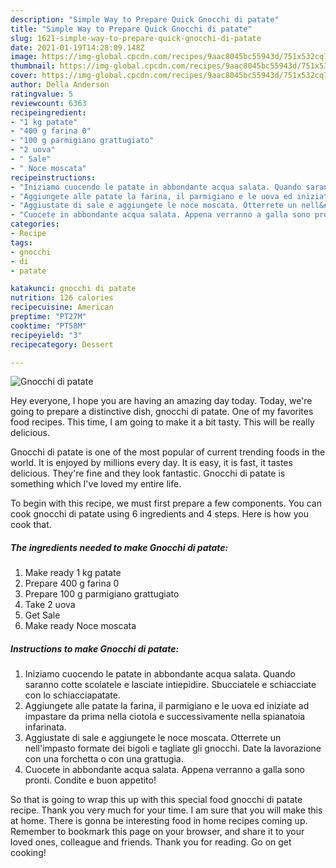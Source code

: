```yaml
---
description: "Simple Way to Prepare Quick Gnocchi di patate"
title: "Simple Way to Prepare Quick Gnocchi di patate"
slug: 1621-simple-way-to-prepare-quick-gnocchi-di-patate
date: 2021-01-19T14:28:09.148Z
image: https://img-global.cpcdn.com/recipes/9aac8045bc55943d/751x532cq70/gnocchi-di-patate-recipe-main-photo.jpg
thumbnail: https://img-global.cpcdn.com/recipes/9aac8045bc55943d/751x532cq70/gnocchi-di-patate-recipe-main-photo.jpg
cover: https://img-global.cpcdn.com/recipes/9aac8045bc55943d/751x532cq70/gnocchi-di-patate-recipe-main-photo.jpg
author: Della Anderson
ratingvalue: 5
reviewcount: 6363
recipeingredient:
- "1 kg patate"
- "400 g farina 0"
- "100 g parmigiano grattugiato"
- "2 uova"
- " Sale"
- " Noce moscata"
recipeinstructions:
- "Iniziamo cuocendo le patate in abbondante acqua salata. Quando saranno cotte scolatele e lasciate intiepidire. Sbucciatele e schiacciate con lo schiacciapatate."
- "Aggiungete alle patate la farina, il parmigiano e le uova ed iniziate ad impastare da prima nella ciotola e successivamente nella spianatoia infarinata."
- "Aggiustate di sale e aggiungete le noce moscata. Otterrete un nell&#39;impasto formate dei bigoli e tagliate gli gnocchi. Date la lavorazione con una forchetta o con una grattugia."
- "Cuocete in abbondante acqua salata. Appena verranno a galla sono pronti. Condite e buon appetito!"
categories:
- Recipe
tags:
- gnocchi
- di
- patate

katakunci: gnocchi di patate 
nutrition: 126 calories
recipecuisine: American
preptime: "PT27M"
cooktime: "PT58M"
recipeyield: "3"
recipecategory: Dessert

---
```



![Gnocchi di patate](https://img-global.cpcdn.com/recipes/9aac8045bc55943d/751x532cq70/gnocchi-di-patate-recipe-main-photo.jpg)

Hey everyone, I hope you are having an amazing day today. Today, we're going to prepare a distinctive dish, gnocchi di patate. One of my favorites food recipes. This time, I am going to make it a bit tasty. This will be really delicious.

Gnocchi di patate is one of the most popular of current trending foods in the world. It is enjoyed by millions every day. It is easy, it is fast, it tastes delicious. They're fine and they look fantastic. Gnocchi di patate is something which I've loved my entire life.




To begin with this recipe, we must first prepare a few components. You can cook gnocchi di patate using 6 ingredients and 4 steps. Here is how you cook that.

<!--inarticleads1-->

##### The ingredients needed to make Gnocchi di patate:

1. Make ready 1 kg patate
1. Prepare 400 g farina 0
1. Prepare 100 g parmigiano grattugiato
1. Take 2 uova
1. Get  Sale
1. Make ready  Noce moscata




<!--inarticleads2-->

##### Instructions to make Gnocchi di patate:

1. Iniziamo cuocendo le patate in abbondante acqua salata. Quando saranno cotte scolatele e lasciate intiepidire. Sbucciatele e schiacciate con lo schiacciapatate.
1. Aggiungete alle patate la farina, il parmigiano e le uova ed iniziate ad impastare da prima nella ciotola e successivamente nella spianatoia infarinata.
1. Aggiustate di sale e aggiungete le noce moscata. Otterrete un nell&#39;impasto formate dei bigoli e tagliate gli gnocchi. Date la lavorazione con una forchetta o con una grattugia.
1. Cuocete in abbondante acqua salata. Appena verranno a galla sono pronti. Condite e buon appetito!




So that is going to wrap this up with this special food gnocchi di patate recipe. Thank you very much for your time. I am sure that you will make this at home. There is gonna be interesting food in home recipes coming up. Remember to bookmark this page on your browser, and share it to your loved ones, colleague and friends. Thank you for reading. Go on get cooking!
